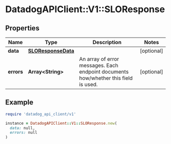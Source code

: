 # DatadogAPIClient::V1::SLOResponse

## Properties

| Name       | Type                                      | Description                                                                         | Notes      |
| ---------- | ----------------------------------------- | ----------------------------------------------------------------------------------- | ---------- |
| **data**   | [**SLOResponseData**](SLOResponseData.md) |                                                                                     | [optional] |
| **errors** | **Array&lt;String&gt;**                   | An array of error messages. Each endpoint documents how/whether this field is used. | [optional] |

## Example

```ruby
require 'datadog_api_client/v1'

instance = DatadogAPIClient::V1::SLOResponse.new(
  data: null,
  errors: null
)
```
